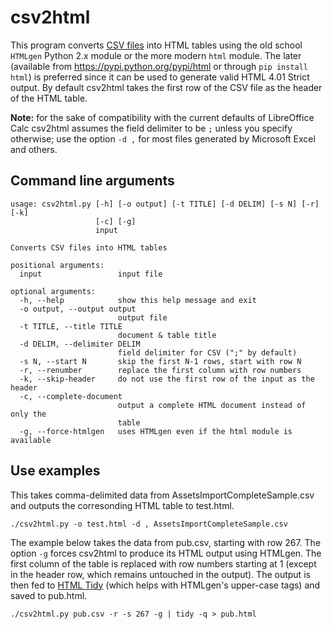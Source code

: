 csv2html
========

This program converts [CSV files](http://en.wikipedia.org/wiki/Comma-separated_values) into HTML tables using the old school `HTMLgen` Python 2.x module or the more modern `html` module. The later (available from https://pypi.python.org/pypi/html or through `pip install html`) is preferred since it can be used to generate valid HTML 4.01 Strict output. By default csv2html takes the first row of the CSV file as the header of the HTML table.

**Note:** for the sake of compatibility with the current defaults of LibreOffice Calc csv2html assumes the field delimiter to be `;` unless you specify otherwise; use the option `-d ,` for most files generated by Microsoft Excel and others.

Command line arguments
----------------------
    usage: csv2html.py [-h] [-o output] [-t TITLE] [-d DELIM] [-s N] [-r] [-k]
                       [-c] [-g]
                       input

    Converts CSV files into HTML tables

    positional arguments:
      input                 input file

    optional arguments:
      -h, --help            show this help message and exit
      -o output, --output output
                            output file
      -t TITLE, --title TITLE
                            document & table title
      -d DELIM, --delimiter DELIM
                            field delimiter for CSV (";" by default)
      -s N, --start N       skip the first N-1 rows, start with row N
      -r, --renumber        replace the first column with row numbers
      -k, --skip-header     do not use the first row of the input as the header
      -c, --complete-document
                            output a complete HTML document instead of only the
                            table
      -g, --force-htmlgen   uses HTMLgen even if the html module is available

Use examples
------------

This takes comma-delimited data from AssetsImportCompleteSample.csv and outputs the corresonding HTML table to test.html.

    ./csv2html.py -o test.html -d , AssetsImportCompleteSample.csv

The example below takes the data from pub.csv, starting with row 267. The option `-g` forces csv2html to produce its HTML output using HTMLgen. The first column of the table is replaced with row numbers starting at 1 (except in the header row, which remains untouched in the output). The output is then fed to [HTML Tidy](http://tidy.sourceforge.net) (which helps with HTMLgen's upper-case tags) and saved to pub.html.

    ./csv2html.py pub.csv -r -s 267 -g | tidy -q > pub.html

